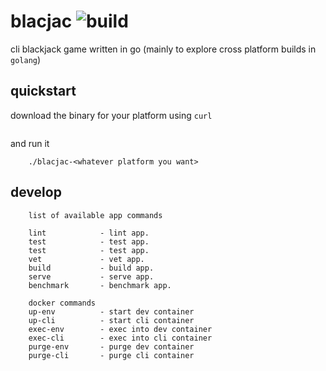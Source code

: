 # blacjac ![build](https://github.com/abmamo/blacjac/workflows/build/badge.svg?branch=main)
cli blackjack game written in go (mainly to explore cross platform builds in `golang`)

## quickstart
download the binary for your platform using `curl`
```

```
and run it
```
    ./blacjac-<whatever platform you want>
```

## develop
```
    list of available app commands

    lint            - lint app.
    test            - test app.
    test            - test app.
    vet             - vet app.
    build           - build app.
    serve           - serve app.
    benchmark       - benchmark app.

    docker commands
    up-env          - start dev container
    up-cli          - start cli container
    exec-env        - exec into dev container
    exec-cli        - exec into cli container
    purge-env       - purge dev container
    purge-cli       - purge cli container
```
